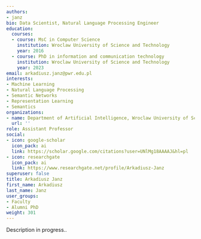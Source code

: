 ```yaml
---
authors:
- janz
bio: Data Scientist, Natural Language Processing Engineer
education:
  courses:
  - course: MsC in Computer Science
    institution: Wroclaw University of Science and Technology
    year: 2016
  - course: PhD in information and communication technology
    institution: Wroclaw University of Science and Technology
    year: 2023
email: arkadiusz.janz@pwr.edu.pl
interests:
- Machine Learning
- Natural Language Processing
- Semantic Networks
- Representation Learning
- Semantics
organizations:
- name: Department of Artificial Intelligence, Wroclaw University of Science and Technology
  url: ''
role: Assistant Professor
social:
- icon: google-scholar
  icon_pack: ai
  link: https://scholar.google.com/citations?user=UNlMg18AAAAJ&hl=pl
- icon: researchgate
  icon_pack: ai
  link: https://www.researchgate.net/profile/Arkadiusz-Janz
superuser: false
title: Arkadiusz Janz
first_name: Arkadiusz
last_name: Janz
user_groups:
- Faculty
- Alumni PhD
weight: 301
---
```


Description in progress..
